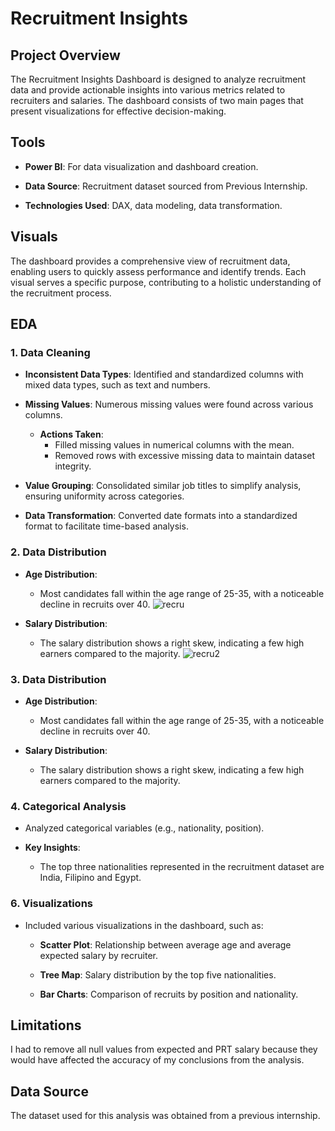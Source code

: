 # Recruitment Insights

## Project Overview
The Recruitment Insights Dashboard is designed to analyze recruitment data and provide actionable insights into various metrics related to recruiters and salaries. The dashboard consists of two main pages that present visualizations for effective decision-making.

## Tools
- **Power BI**: For data visualization and dashboard creation.
  
- **Data Source**: Recruitment dataset sourced from Previous Internship.

- **Technologies Used**: DAX, data modeling, data transformation.

## Visuals
The dashboard provides a comprehensive view of recruitment data, enabling users to quickly assess performance and identify trends. Each visual serves a specific purpose, contributing to a holistic understanding of the recruitment process.

## EDA
### 1. Data Cleaning
- **Inconsistent Data Types**: Identified and standardized columns with mixed data types, such as text and numbers.
  
- **Missing Values**: Numerous missing values were found across various columns.
  
  - **Actions Taken**: 
    - Filled missing values in numerical columns with the mean.
    - Removed rows with excessive missing data to maintain dataset integrity.
      
- **Value Grouping**: Consolidated similar job titles to simplify analysis, ensuring uniformity across categories.
  
- **Data Transformation**: Converted date formats into a standardized format to facilitate time-based analysis.

### 2. Data Distribution
- **Age Distribution**: 
  - Most candidates fall within the age range of 25-35, with a noticeable decline in recruits over 40.
    ![recru](https://github.com/user-attachments/assets/21fbb69d-1530-42bd-896e-bac947f6f7ee)

- **Salary Distribution**: 
  - The salary distribution shows a right skew, indicating a few high earners compared to the majority.
    ![recru2](https://github.com/user-attachments/assets/876d2771-27d5-4917-9f5f-b1df0131942f)

    
 
### 3. Data Distribution
- **Age Distribution**: 
  - Most candidates fall within the age range of 25-35, with a noticeable decline in recruits over 40.
    
- **Salary Distribution**: 
  - The salary distribution shows a right skew, indicating a few high earners compared to the majority.
 
### 4. Categorical Analysis
- Analyzed categorical variables (e.g., nationality, position).
  
- **Key Insights**:
  - The top three nationalities represented in the recruitment dataset are India, Filipino and Egypt.

### 6. Visualizations
- Included various visualizations in the dashboard, such as:
  
  - **Scatter Plot**: Relationship between average age and average expected salary by recruiter.
    
  - **Tree Map**: Salary distribution by the top five nationalities.
    
  - **Bar Charts**: Comparison of recruits by position and nationality.
 
## Limitations

I had to remove all null values from expected and PRT salary because they would have affected the accuracy of my conclusions from the analysis.
 
## Data Source
The dataset used for this analysis was obtained from a previous internship.
 


